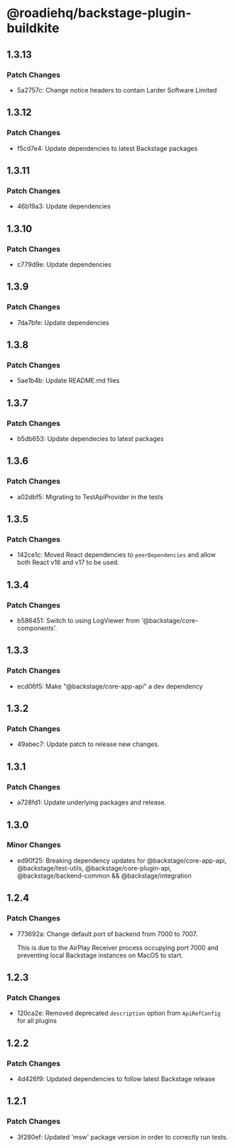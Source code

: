 # @roadiehq/backstage-plugin-buildkite

## 1.3.13

### Patch Changes

- 5a2757c: Change notice headers to contain Larder Software Limited

## 1.3.12

### Patch Changes

- f5cd7e4: Update dependencies to latest Backstage packages

## 1.3.11

### Patch Changes

- 46b19a3: Update dependencies

## 1.3.10

### Patch Changes

- c779d9e: Update dependencies

## 1.3.9

### Patch Changes

- 7da7bfe: Update dependencies

## 1.3.8

### Patch Changes

- 5ae1b4b: Update README.md files

## 1.3.7

### Patch Changes

- b5db653: Update dependecies to latest packages

## 1.3.6

### Patch Changes

- a02dbf5: Migrating to TestApiProvider in the tests

## 1.3.5

### Patch Changes

- 142ce1c: Moved React dependencies to `peerDependencies` and allow both React v16 and v17 to be used.

## 1.3.4

### Patch Changes

- b586451: Switch to using LogViewer from '@backstage/core-components'.

## 1.3.3

### Patch Changes

- ecd06f5: Make "@backstage/core-app-api" a dev dependency

## 1.3.2

### Patch Changes

- 49abec7: Update patch to release new changes.

## 1.3.1

### Patch Changes

- a728fd1: Update underlying packages and release.

## 1.3.0

### Minor Changes

- ed90f25: Breaking dependency updates for @backstage/core-app-api, @backstage/test-utils, @backstage/core-plugin-api, @backstage/backend-common && @backstage/integration

## 1.2.4

### Patch Changes

- 773692a: Change default port of backend from 7000 to 7007.

  This is due to the AirPlay Receiver process occupying port 7000 and preventing local Backstage instances on MacOS to start.

## 1.2.3

### Patch Changes

- 120ca2e: Removed deprecated `description` option from `ApiRefConfig` for all plugins

## 1.2.2

### Patch Changes

- 4d426f9: Updated dependencies to follow latest Backstage release

## 1.2.1

### Patch Changes

- 3f280ef: Updated 'msw' package version in order to correctly run tests.
